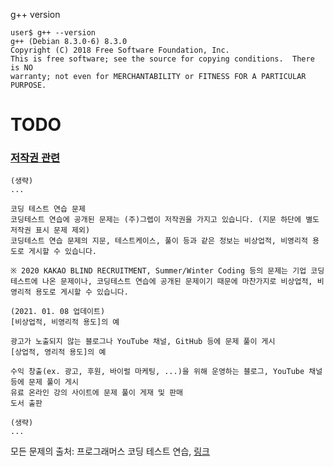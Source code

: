 g++ version
```terminal
user$ g++ --version
g++ (Debian 8.3.0-6) 8.3.0
Copyright (C) 2018 Free Software Foundation, Inc.
This is free software; see the source for copying conditions.  There is NO
warranty; not even for MERCHANTABILITY or FITNESS FOR A PARTICULAR PURPOSE.
```

# TODO



### [저작권 관련](https://programmers.zendesk.com/hc/ko/articles/360034546572-%ED%94%84%EB%A1%9C%EA%B7%B8%EB%9E%98%EB%A8%B8%EC%8A%A4%EC%9D%98-%EC%95%8C%EA%B3%A0%EB%A6%AC%EC%A6%98-%EB%AC%B8%EC%A0%9C-%ED%92%80%EC%9D%B4%EB%A5%BC-%EA%B0%9C%EC%9D%B8-%EB%B8%94%EB%A1%9C%EA%B7%B8-GitHub-%EA%B8%B0%ED%83%80-%EC%82%AC%EC%9D%B4%ED%8A%B8%EC%97%90-%EC%98%AC%EB%A0%A4%EB%8F%84-%EB%90%98%EB%82%98%EC%9A%94-)
```
(생략)
...

코딩 테스트 연습 문제
코딩테스트 연습에 공개된 문제는 (주)그렙이 저작권을 가지고 있습니다. (지문 하단에 별도 저작권 표시 문제 제외)
코딩테스트 연습 문제의 지문, 테스트케이스, 풀이 등과 같은 정보는 비상업적, 비영리적 용도로 게시할 수 있습니다.

※ 2020 KAKAO BLIND RECRUITMENT, Summer/Winter Coding 등의 문제는 기업 코딩 테스트에 나온 문제이나, 코딩테스트 연습에 공개된 문제이기 때문에 마찬가지로 비상업적, 비영리적 용도로 게시할 수 있습니다.

(2021. 01. 08 업데이트)
[비상업적, 비영리적 용도]의 예

광고가 노출되지 않는 블로그나 YouTube 채널, GitHub 등에 문제 풀이 게시
[상업적, 영리적 용도]의 예

수익 창출(ex. 광고, 후원, 바이럴 마케팅, ...)을 위해 운영하는 블로그, YouTube 채널 등에 문제 풀이 게시
유료 온라인 강의 사이트에 문제 풀이 게재 및 판매
도서 출판

(생략)
...
```

모든 문제의 출처: 프로그래머스 코딩 테스트 연습, [링크](https://programmers.co.kr/learn/challenges)
